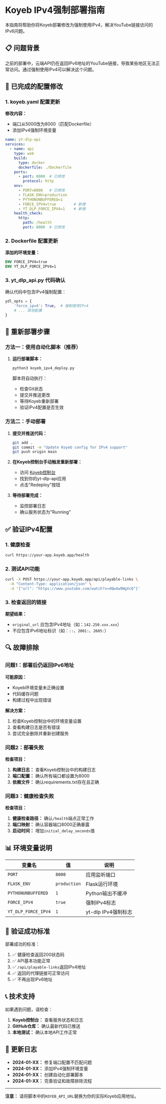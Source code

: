 # Koyeb IPv4强制部署指南

本指南将帮助你将Koyeb部署修改为强制使用IPv4，解决YouTube链接访问的IPv6问题。

## 📋 问题背景

之前的部署中，云端API仍在返回IPv6地址的YouTube链接，导致某些地区无法正常访问。通过强制使用IPv4可以解决这个问题。

## 🔧 已完成的配置修改

### 1. koyeb.yaml 配置更新

**修改内容：**
- 端口从5000改为8000（匹配Dockerfile）
- 添加IPv4强制环境变量

```yaml
name: yt-dlp-api
services:
  - name: api
    type: web
    build:
      type: docker
      dockerfile: ./Dockerfile
    ports:
      - port: 8000  # 已修改
        protocol: http
    env:
      - PORT=8000   # 已修改
      - FLASK_ENV=production
      - PYTHONUNBUFFERED=1
      - FORCE_IPV4=true        # 新增
      - YT_DLP_FORCE_IPV4=1    # 新增
    health_check:
      http:
        path: /health
        port: 8000  # 已修改
```

### 2. Dockerfile 配置更新

**添加的环境变量：**
```dockerfile
ENV FORCE_IPV4=true
ENV YT_DLP_FORCE_IPV4=1
```

### 3. yt_dlp_api.py 代码确认

确认代码中包含IPv4强制配置：
```python
ydl_opts = {
    'force_ipv4': True,  # 强制使用IPv4
    # ... 其他配置
}
```

## 🚀 重新部署步骤

### 方法一：使用自动化脚本（推荐）

1. **运行部署脚本：**
   ```bash
   python3 koyeb_ipv4_deploy.py
   ```

   脚本将自动执行：
   - 检查Git状态
   - 提交并推送更改
   - 等待Koyeb重新部署
   - 验证IPv4配置是否生效

### 方法二：手动部署

1. **提交并推送代码：**
   ```bash
   git add .
   git commit -m "Update Koyeb config for IPv4 support"
   git push origin main
   ```

2. **在Koyeb控制台手动触发重新部署：**
   - 访问 [Koyeb控制台](https://app.koyeb.com/)
   - 找到你的yt-dlp-api应用
   - 点击"Redeploy"按钮

3. **等待部署完成：**
   - 监控部署日志
   - 确认服务状态为"Running"

## ✅ 验证IPv4配置

### 1. 健康检查
```bash
curl https://your-app.koyeb.app/health
```

### 2. 测试API功能
```bash
curl -X POST https://your-app.koyeb.app/api/playable-links \
  -H "Content-Type: application/json" \
  -d '{"url": "https://www.youtube.com/watch?v=dQw4w9WgXcQ"}'
```

### 3. 检查返回的链接
**期望结果：**
- `original_url` 应包含IPv4地址（如：`142.250.xxx.xxx`）
- 不应包含IPv6地址标识（如：`::`、`2001:`、`2605:`）

## 🔍 故障排除

### 问题1：部署后仍返回IPv6地址

**可能原因：**
- Koyeb环境变量未正确设置
- 代码缓存问题
- 构建过程中出现错误

**解决方案：**
1. 检查Koyeb控制台中的环境变量设置
2. 查看构建日志是否有错误
3. 尝试完全删除并重新创建服务

### 问题2：部署失败

**检查项目：**
1. **构建日志：** 查看Koyeb控制台中的构建日志
2. **端口配置：** 确认所有端口都设置为8000
3. **依赖文件：** 确认requirements.txt存在且正确

### 问题3：健康检查失败

**检查项目：**
1. **健康检查路径：** 确认`/health`端点正常工作
2. **端口映射：** 确认容器端口8000正确暴露
3. **启动时间：** 增加`initial_delay_seconds`值

## 📊 环境变量说明

| 变量名 | 值 | 说明 |
|--------|----|---------|
| `PORT` | `8000` | 应用监听端口 |
| `FLASK_ENV` | `production` | Flask运行环境 |
| `PYTHONUNBUFFERED` | `1` | Python输出不缓冲 |
| `FORCE_IPV4` | `true` | 强制IPv4标志 |
| `YT_DLP_FORCE_IPV4` | `1` | yt-dlp IPv4强制标志 |

## 🎯 验证成功标准

部署成功的标准：
1. ✅ 健康检查返回200状态码
2. ✅ API基本功能正常
3. ✅ `/api/playable-links`返回IPv4地址
4. ✅ 返回的代理链接可正常访问
5. ✅ 不再出现IPv6地址

## 📞 技术支持

如果遇到问题，请检查：
1. **Koyeb控制台：** 查看服务状态和日志
2. **GitHub仓库：** 确认最新代码已推送
3. **本地测试：** 确认本地API工作正常

## 📝 更新日志

- **2024-01-XX：** 修复端口配置不匹配问题
- **2024-01-XX：** 添加IPv4强制环境变量
- **2024-01-XX：** 创建自动化部署脚本
- **2024-01-XX：** 完善验证和故障排除流程

---

**注意：** 请将脚本中的`KOYEB_API_URL`替换为你的实际Koyeb应用地址。